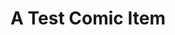 ---
layout: comic
title: A Test Comic Item
hash: "000004"
slug: "4"
image: "/images/comics/6x2_comic.svg"
---
